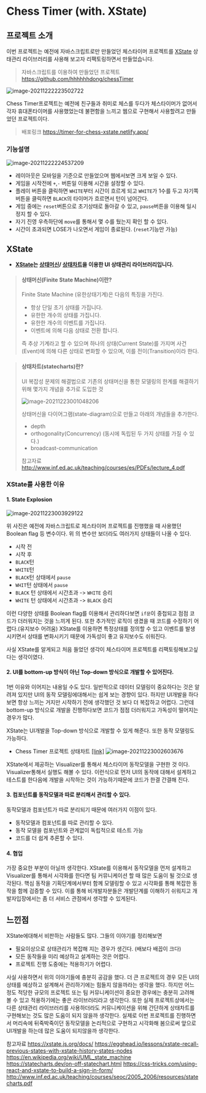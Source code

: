 # Chess Timer (with. XState)

## 프로젝트 소개

이번 프로젝트는 예전에 자바스크립트로만 만들었던 체스타이머 프로젝트를 [XState](https://xstate.js.org/) 상태관리 라이브러리를 사용해 보고자 리팩토링하면서 만들었습니다.

> 자바스크립트를 이용하여 만들었던 프로젝트 https://github.com/hhhhhhdong/chessTimer

![image-20211222223502722](img/image-20211222223502722.png)

Chess Timer프로젝트는 예전에 친구들과 취미로 체스를 두다가 체스타이머가 없어서 각자 휴대폰타이머를 사용했었는데 불편함을 느끼고 웹으로 구현해서 사용할려고 만들었던 프로젝트이다.

> 배포링크 https://timer-for-chess-xstate.netlify.app/

### 기능설명

![image-20211222224537209](img/image-20211222224537209.png)

- 레이아웃은 모바일을 기준으로 만들었으며 웹에서보면 크게 보일 수 있다.
- 게임을 시작전에 `+`,`-` 버튼일 이용해 시간을 설정할 수 있다.
- 플레이 버튼을 클릭하면 `WHITE`부터 시간이 흐르게 되고 `WHITE`가 1수를 두고 자기쪽 버튼을 클릭하면 `BLACK`의 타이머가 흐르면서 턴이 넘어간다.
- 게임 중에는 `reset`버튼으로 초기상태로 돌아갈 수 있고,  `pause`버튼을 이용해 일시정지 할 수 있다.
- 자기 진영 우측하단에 `move`를 통해서 몇 수를 뒀는지 확인 할 수 있다.
- 시간이 초과되면 LOSE가 나오면서 게임이 종료된다. (`reset`기능만 가능)



## XState

- **[XState](https://xstate.js.org/)는 [상태머신](https://ko.wikipedia.org/wiki/%EC%9C%A0%ED%95%9C_%EC%83%81%ED%83%9C_%EA%B8%B0%EA%B3%84/)/ [상태차트](http://www.inf.ed.ac.uk/teaching/courses/seoc/2005_2006/resources/statecharts.pdf)을 이용한 UI 상태관리 라이브러리입니다.**

>#### 상태머신(Finite State Machine)이란?
>
>Finite State Machine (유한상태기계)은 다음의 특징을 가진다.
>
>-	항상 단일 초기 상태를 가집니다.
>-	유한한 개수의 상태를 가집니다.
>-	유한한 개수의 이벤트를 가집니다.
>-	이벤트에 의해 다음 상태로 전환 합니다.
>
> 즉 추상 기계라고 할 수 있으며 하나의 상태(Current State)를 가지며 사건(Event)에 의해 다른 상태로 변화할 수 있으며, 이를 전이(Transition)이라 한다.


> #### 상태차트(statecharts)란?
>
> UI 복잡성 문제의 해결법으로 기존의 상태머신을 통한 모델링의 한계를 해결하기 위해 몇가지 개념을 추가로 도입한 것
>
> ![image-20211223001048206](img/image-20211223001048206.png)
>
> 상태머신을 다이어그램(state-diagram)으로 만들고 아래의 개념들을 추가한다.
>
> - depth
> - orthogonality(Concurrency) (동시에 독립된 두 가지 상태를 가질 수 있다.)
> - broadcast-communication
>
> 참고자료 http://www.inf.ed.ac.uk/teaching/courses/es/PDFs/lecture_4.pdf



### XState를 사용한 이유

#### 1. State Explosion

![image-20211223003929122](img/image-20211223003929122.png)

위 사진은 예전에 자바스크립트로 체스타이머 프로젝트를 진행했을 때 사용했던 Boolean flag 등 변수이다. 위 의 변수만 보더라도 여러가지 상태들이 나올 수 있다.

- 시작 전
- 시작 후
- `BLACK`턴
- `WHITE`턴
- `BLACK`턴 상태에서 `pause` 
- `WHIT`턴 상태에서 `pause`
- `BLACK` 턴 상태에서 시간초과 -> `WHITE` 승리
- `WHITE` 턴 상태에서 시간초과 -> `BLACK` 승리

이런 다양한 상태를 Boolean flag를 이용해서 관리하다보면 `if문`이 중첩되고 점점 코드가 더러워지는 것을 느끼게 된다. 또한 추가적인 로직이 생겼을 때 코드를 수정하기 어렵다.(유지보수 어려움) 
XState를 이용하면 특정상태를 정의할 수 있고 이벤트를 발생시키면서 상태를 변화시키기 때문에 가독성이 좋고 유지보수도 쉬워진다.

사실 XState를 알게되고 처음 들었던 생각이 체스타이머 프로젝트를 리팩토링해보고싶다는 생각이였다.

#### 2. UI를 bottom-up 방식이 아닌 Top-down 방식으로 개발할 수 있어진다.
1번 이유와 이어지는 내용일 수도 있다.
일반적으로 데이터 모델링이 중요하다는 것은 알려져 있지만 UI의 동작 모델링에대해서는 쉽게 보는 경향이 있다. 
하지만 UI개발을 하다보면 항상 느끼는 거지만 시작하기 전에 생각했던 것 보다 더 복잡하고 어렵다. 
그런데 bottom-up 방식으로 개발을 진행하다보면 코드가 점점 더러워지고 가독성이 떨어지는 경우가 많다. 

XState는 UI개발을 Top-down 방식으로 개발할 수 있게 해준다. 또한 동작 모델링도 가능하다.

- Chess Timer 프로젝트 상태차트 [[link]](https://xstate.js.org/viz/?gist=ae67a331363b033041b511e3e727ebef)
  ![image-20211223002603676](img/image-20211223002603676.png)

XState에서 제공하는 Visualizer를 통해서 체스타이머 동작모델을 구현한 것 이다. Visualizer통해서 실행도 해볼 수 있다.
이런식으로 먼저 UI의 동작에 대해서 설계하고 테스트를 한다음에 개발을 시작하는 것이 가능하기때문에 코드가 한결 간결해 진다.

#### 3. 컴포넌트를 동작모델과 따로 분리해서 관리할 수 있다.
동작모델과 컴포넌트가 따로 분리되기 때문에 여러가지 이점이 있다.
- 동작모델과 컴포넌트를 따로 관리할 수 있다.
- 동작 모델을 컴포넌트와 관계없이 독립적으로 테스트 가능
- 코드를 더 쉽게 추론할 수 있다.

#### 4. 협업
가장 중요한 부분이 아닐까 생각한다.
XState를 이용해서 동작모델을 먼저 설계하고 Visualizer를 통해서 시각화를 한다면 팀 커뮤니케이션 할 때 많은 도움이 될 것으로 생각된다.
핵심 동작을 기획단계에서부터 함께 모델링할 수 있고 시각화를 통해 복잡한 동작을 함께 검증할 수 있다. 이를 통해 비개발자분들은 개발단계를 이해하기 쉬워지고 개발자입장에서는 좀 더 서비스 관점에서 생각할 수 있게된다.



## 느낀점

XState에대해서 비판하는 사람들도 많다. 그들의 이야기를 정리해보면 
- 필요이상으로 상태관리가 복잡해 지는 경우가 생긴다. (배보다 배꼽이 크다)
- 모든 동작들을 미리 예상하고 설계하는 것은 어렵다.
- 프로젝트 진행 도중에는 적용하기가 어렵다.

사실 사용하면서 위의 이야기들에 충분히 공감을 했다. 더 큰 프로젝트의 경우 모든 UI의 상태를 예상하고 설계해서 관리하기에는 힘들지 않을까라는 생각을 했다.
하지만 어느 정도 적당한 규모의 프로젝트 또는 팀 커뮤니케이션이 중요한 경우에는 충분히 고려해 볼 수 있고 적용하기에는 좋은 라이브러리라고 생각한다. 또한 실제 프로젝트상에서는 다른 상태관리 라이브러리를 사용하더라도 커뮤니케이션을 위해 간단하게 상태차트를 구현해보는 것도 많은 도움이 되지 않을까 생각한다.
실제로 이번 프로젝트를 진행하면서 머리속에 뒤죽박죽이던 동작모델을 논리적으로 구현하고 시각화해 봄으로써 앞으로 UI개발을 하는데 많은 도움이 되지않을까 생각한다.




참고자료
https://xstate.js.org/docs/
https://egghead.io/lessons/xstate-recall-previous-states-with-xstate-history-states-nodes
https://en.wikipedia.org/wiki/UML_state_machine
https://statecharts.dev/on-off-statechart.html
https://css-tricks.com/using-react-and-xstate-to-build-a-sign-in-form/
http://www.inf.ed.ac.uk/teaching/courses/seoc/2005_2006/resources/statecharts.pdf

